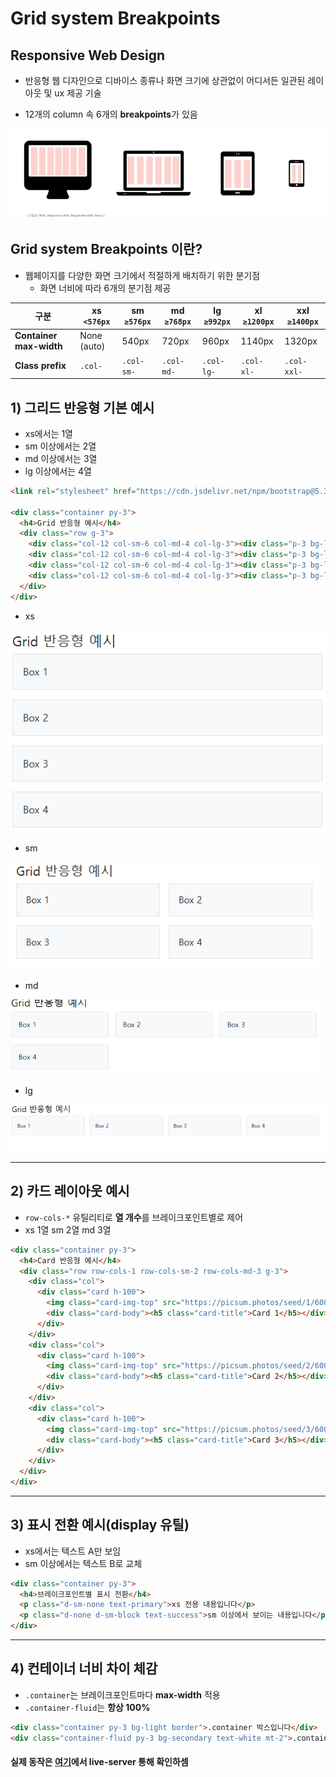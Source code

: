 # Grid system Breakpoints

## Responsive Web Design
- 반응형 웹 디자인으로 디바이스 종류나 화면 크기에 상관없이 어디서든 일관된 레이아웃 및 ux 제공 기술

- 12개의 column 속 6개의 **breakpoints**가 있음


![alt text](img/image.png)

## Grid system Breakpoints 이란?

- 웹페이지를 다양한 화면 크기에서 적절하게 배치하기 위한 분기점
  - 화면 너비에 따라 6개의 분기점 제공


| 구분                    | xs `<576px` | sm `≥576px` | md `≥768px` | lg `≥992px` | xl `≥1200px` | xxl `≥1400px` |
| ----------------------- | ----------- | ----------- | ----------- | ----------- | ------------ | ------------- |
| **Container max-width** | None (auto) | 540px       | 720px       | 960px       | 1140px       | 1320px        |
| **Class prefix**        | `.col-`     | `.col-sm-`  | `.col-md-`  | `.col-lg-`  | `.col-xl-`   | `.col-xxl-`   |


## 1) 그리드 반응형 기본 예시

* xs에서는 1열
* sm 이상에서는 2열
* md 이상에서는 3열
* lg 이상에서는 4열

```html
<link rel="stylesheet" href="https://cdn.jsdelivr.net/npm/bootstrap@5.3.3/dist/css/bootstrap.min.css">

<div class="container py-3">
  <h4>Grid 반응형 예시</h4>
  <div class="row g-3">
    <div class="col-12 col-sm-6 col-md-4 col-lg-3"><div class="p-3 bg-light border">Box 1</div></div>
    <div class="col-12 col-sm-6 col-md-4 col-lg-3"><div class="p-3 bg-light border">Box 2</div></div>
    <div class="col-12 col-sm-6 col-md-4 col-lg-3"><div class="p-3 bg-light border">Box 3</div></div>
    <div class="col-12 col-sm-6 col-md-4 col-lg-3"><div class="p-3 bg-light border">Box 4</div></div>
  </div>
</div>
```

- xs

![alt text](img/image-1.png)

- sm

![alt text](img/image-2.png)

- md

![alt text](img/image-3.png)

- lg

![alt text](img/image-4.png)

---

## 2) 카드 레이아웃 예시

* `row-cols-*` 유틸리티로 **열 개수**를 브레이크포인트별로 제어
* xs 1열  sm 2열  md 3열

```html
<div class="container py-3">
  <h4>Card 반응형 예시</h4>
  <div class="row row-cols-1 row-cols-sm-2 row-cols-md-3 g-3">
    <div class="col">
      <div class="card h-100">
        <img class="card-img-top" src="https://picsum.photos/seed/1/600/400" alt="">
        <div class="card-body"><h5 class="card-title">Card 1</h5></div>
      </div>
    </div>
    <div class="col">
      <div class="card h-100">
        <img class="card-img-top" src="https://picsum.photos/seed/2/600/400" alt="">
        <div class="card-body"><h5 class="card-title">Card 2</h5></div>
      </div>
    </div>
    <div class="col">
      <div class="card h-100">
        <img class="card-img-top" src="https://picsum.photos/seed/3/600/400" alt="">
        <div class="card-body"><h5 class="card-title">Card 3</h5></div>
      </div>
    </div>
  </div>
</div>
```

---

## 3) 표시 전환 예시(display 유틸)

* xs에서는 텍스트 A만 보임
* sm 이상에서는 텍스트 B로 교체

```html
<div class="container py-3">
  <h4>브레이크포인트별 표시 전환</h4>
  <p class="d-sm-none text-primary">xs 전용 내용입니다</p>
  <p class="d-none d-sm-block text-success">sm 이상에서 보이는 내용입니다</p>
</div>
```

---

## 4) 컨테이너 너비 차이 체감

* `.container`는 브레이크포인트마다 **max-width** 적용
* `.container-fluid`는 **항상 100%**

```html
<div class="container py-3 bg-light border">.container 박스입니다</div>
<div class="container-fluid py-3 bg-secondary text-white mt-2">.container-fluid 박스입니다</div>
```
#### 실제 동작은 [여기](/2025.08\code\practice\5weeks\0828\test02.html)에서 live-server 통해 확인하셈